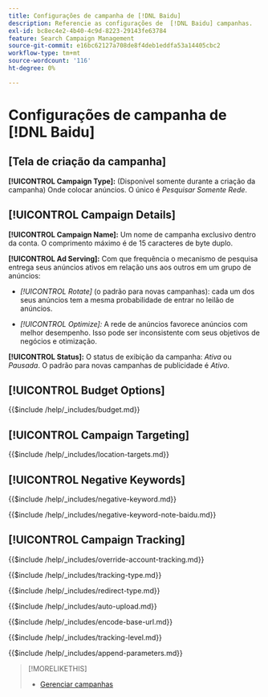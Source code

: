 ```yaml
---
title: Configurações de campanha de [!DNL Baidu]
description: Referencie as configurações de  [!DNL Baidu] campanhas.
exl-id: bc8ec4e2-4b40-4c9d-8223-29143fe63784
feature: Search Campaign Management
source-git-commit: e16bc62127a708de8f4deb1eddfa53a14405cbc2
workflow-type: tm+mt
source-wordcount: '116'
ht-degree: 0%

---
```


# Configurações de campanha de [!DNL Baidu]

## \[Tela de criação da campanha\]

**[!UICONTROL Campaign Type]:** (Disponível somente durante a criação da campanha) Onde colocar anúncios. O único é *Pesquisar Somente Rede*.

## [!UICONTROL Campaign Details]

**[!UICONTROL Campaign Name]:** Um nome de campanha exclusivo dentro da conta. O comprimento máximo é de 15 caracteres de byte duplo.

**[!UICONTROL Ad Serving]:**
Com que frequência o mecanismo de pesquisa entrega seus anúncios ativos em relação uns aos outros em um grupo de anúncios:

* *[!UICONTROL Rotate]* (o padrão para novas campanhas): cada um dos seus anúncios tem a mesma probabilidade de entrar no leilão de anúncios.

* *[!UICONTROL Optimize]:* A rede de anúncios favorece anúncios com melhor desempenho. Isso pode ser inconsistente com seus objetivos de negócios e otimização.

**[!UICONTROL Status]:** O status de exibição da campanha: *Ativa* ou *Pausada*. O padrão para novas campanhas de publicidade é *Ativo*.

## [!UICONTROL Budget Options]

<!-- **[!UICONTROL Budget]:** -->

{{$include /help/_includes/budget.md}}

## [!UICONTROL Campaign Targeting]

<!-- **[!UICONTROL Location Targets]:** -->

{{$include /help/_includes/location-targets.md}}

## [!UICONTROL Negative Keywords]

<!-- **[!UICONTROL Campaign Negative Keywords]:** -->

{{$include /help/_includes/negative-keyword.md}}

<!-- Note for **[!UICONTROL Campaign Negative Keywords]:** -->

{{$include /help/_includes/negative-keyword-note-baidu.md}}

## [!UICONTROL Campaign Tracking]

<!-- **[!UICONTROL Override Account Tracking]:** -->

{{$include /help/_includes/override-account-tracking.md}}

<!-- **[!UICONTROL Tracking Type]:** -->

{{$include /help/_includes/tracking-type.md}}

<!-- **[!UICONTROL Redirect Type]:** -->

{{$include /help/_includes/redirect-type.md}}

<!-- **[!UICONTROL Auto Upload]:** -->

{{$include /help/_includes/auto-upload.md}}

<!-- **[!UICONTROL Encode Base URL]:** -->

{{$include /help/_includes/encode-base-url.md}}

<!-- **[!UICONTROL Tracking Level]:** -->

{{$include /help/_includes/tracking-level.md}}

<!-- **[!UICONTROL Append Parameters]:** -->

{{$include /help/_includes/append-parameters.md}}

>[!MORELIKETHIS]
>
>* [Gerenciar campanhas](/help/search-social-commerce/campaign-management/campaigns/campaign-manage.md)
